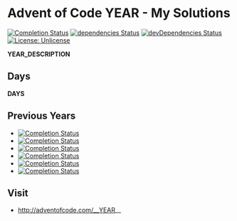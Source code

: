 # Advent of Code __YEAR__ - My Solutions
[![Completion Status](https://img.shields.io/endpoint?url=https://raw.githubusercontent.com/staddi99/AdventOfCode/master/.github/badges/completion-__YEAR__.json)](https://github.com/staddi99/AdventOfCode/tree/main/__YEAR__)
[![dependencies Status](https://status.david-dm.org/gh/staddi99/AdventOfCode.svg)](https://david-dm.org/staddi99/AdventOfCode)
[![devDependencies Status](https://status.david-dm.org/gh/staddi99/AdventOfCode.svg?type=dev)](https://david-dm.org/staddi99/AdventOfCode?type=dev)
[![License: Unlicense](https://img.shields.io/github/license/staddi99/AdventOfCode)](https://raw.githubusercontent.com/staddi99/AdventOfCode/master/LICENSE)

__YEAR_DESCRIPTION__

## Days

__DAYS__

## Previous Years
*  [![Completion Status](https://img.shields.io/endpoint?url=https://raw.githubusercontent.com/staddi99/AdventOfCode/master/.github/badges/completion-2020.json&label=2020)](https://github.com/staddi99/AdventOfCode/tree/main/2020)
*  [![Completion Status](https://img.shields.io/endpoint?url=https://raw.githubusercontent.com/staddi99/AdventOfCode/master/.github/badges/completion-2019.json&label=2019)](https://github.com/staddi99/AdventOfCode/tree/main/2019)
*  [![Completion Status](https://img.shields.io/endpoint?url=https://raw.githubusercontent.com/staddi99/AdventOfCode/master/.github/badges/completion-2018.json&label=2018)](https://github.com/staddi99/AdventOfCode/tree/main/2018)
*  [![Completion Status](https://img.shields.io/endpoint?url=https://raw.githubusercontent.com/staddi99/AdventOfCode/master/.github/badges/completion-2017.json&label=2017)](https://github.com/staddi99/AdventOfCode/tree/main/2017)
*  [![Completion Status](https://img.shields.io/endpoint?url=https://raw.githubusercontent.com/staddi99/AdventOfCode/master/.github/badges/completion-2016.json&label=2016)](https://github.com/staddi99/AdventOfCode/tree/main/2016)
*  [![Completion Status](https://img.shields.io/endpoint?url=https://raw.githubusercontent.com/staddi99/AdventOfCode/master/.github/badges/completion-2015.json&label=2015)](https://github.com/staddi99/AdventOfCode/tree/main/2015)

## Visit
*  http://adventofcode.com/__YEAR__